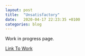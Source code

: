 ```yaml
---
layout: post
title:  "Unsatisfactory"
date:   2020-04-17 22:23:35 +0100
categories: blog
---
```


Work in progress page.

<a href="https://www.instagram.com/reel/B_FoynwpsRY/">Link To Work</a>